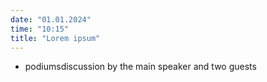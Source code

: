 ```yaml
---
date: "01.01.2024"
time: "10:15"
title: "Lorem ipsum"
---
```


- podiumsdiscussion by the main speaker and two guests
